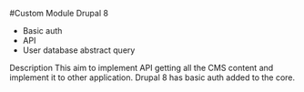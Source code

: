 #Custom Module Drupal 8
   - Basic auth
   - API 
   - User database abstract query

   Description
	This aim to implement API getting all the CMS content and implement it to other application.
   Drupal 8 has basic auth added to the core.

